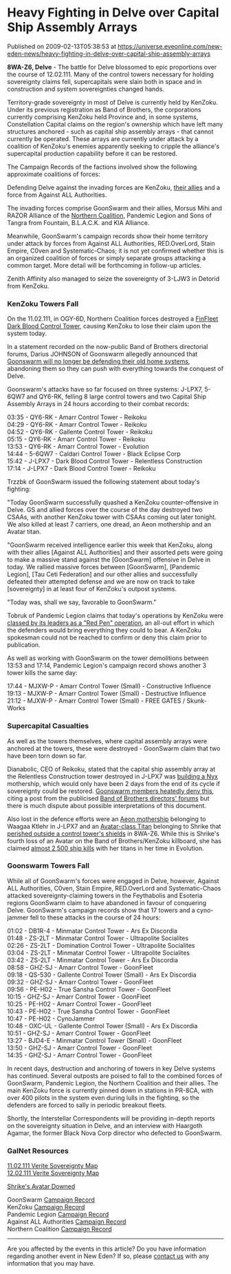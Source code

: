 # Heavy Fighting in Delve over Capital Ship Assembly Arrays
Published on 2009-02-13T05:38:53 at https://universe.eveonline.com/new-eden-news/heavy-fighting-in-delve-over-capital-ship-assembly-arrays

**8WA-Z6, Delve** \- The battle for Delve blossomed to epic proportions over the course of 12.02.111. Many of the control towers necessary for holding sovereignty claims fell, supercapitals were slain both in space and in construction and system sovereignties changed hands.

Territory-grade sovereignty in most of Delve is currently held by KenZoku. Under its previous registration as Band of Brothers, the corporations currently comprising KenZoku held Province and, in some systems, Constellation Capital claims on the region's ownership which have left many structures anchored - such as capital ship assembly arrays - that cannot currently be operated. These arrays are currently under attack by a coalition of KenZoku's enemies apparently seeking to cripple the alliance's supercapital production capability before it can be restored.

The Campaign Records of the factions involved show the following approximate coalitions of forces:

Defending Delve against the invading forces are KenZoku, [their allies](http://www.eve-ic.net/media/igbd/igbd.php?faction=ic&url=http%3A%2F%2Fwiki.eveonline.com%2Fwiki%2FGBC) and a force from Against ALL Authorities.

The invading forces comprise GoonSwarm and their allies, Morsus Mihi and RAZOR Alliance of the [Northern Coalition](http://www.eve-ic.net/media/igbd/igbd.php?faction=ic&url=http%3A%2F%2Fwiki.eveonline.com%2Fwiki%2FNorthern_Coalition), Pandemic Legion and Sons of Tangra from Fountain, B.L.A.C.K. and KIA Alliance.

Meanwhile, GoonSwarm's campaign records show their home territory under attack by forces from Against ALL Authorities, RED.OverLord, Stain Empire, C0ven and Systematic-Chaos; it is not yet confirmed whether this is an organized coalition of forces or simply separate groups attacking a common target. More detail will be forthcoming in follow-up articles.  
  
Zenith Affinity also managed to seize the sovereignty of 3-LJW3 in Detorid from KenZoku.

### KenZoku Towers Fall  


On the 11.02.111, in OGY-6D, Northern Coalition forces destroyed a [FinFleet Dark Blood Control Tower](http://www.eve-ic.net/media/igbd/igbd.php?faction=ic&url=http%3A%2F%2Fwww.northern-coalition.com%2F%3Fa%3Dkill_detail%26kll_id%3D359403), causing KenZoku to lose their claim upon the system today.

In a statement recorded on the now-public Band of Brothers directorial forums, Darius JOHNSON of Goonswarm allegedly announced that [Goonswarm will no longer be defending their old home systems](http://www.eve-ic.net/media/igbd/igbd.php?faction=ic&url=http%3A%2F%2Fwww.bandofbrothers.org.uk%2Fforum%2Fshowthread.php%3Fp%3D1395063%23post1395063), abandoning them so they can push with everything towards the conquest of Delve.

Goonswarm's attacks have so far focused on three systems: J-LPX7, 5-6QW7 and QY6-RK, felling 8 large control towers and two Capital Ship Assembly Arrays in 24 hours according to their combat records:

03:35 - QY6-RK - Amarr Control Tower - Reikoku  
04:29 - QY6-RK - Amarr Control Tower - Reikoku  
04:52 - QY6-RK - Gallente Control Tower - Reikoku  
05:15 - QY6-RK - Amarr Control Tower - Reikoku  
13:53 - QY6-RK - Amarr Control Tower - Evolution  
14:44 - 5-6QW7 - Caldari Control Tower - Black Eclipse Corp  
15:42 - J-LPX7 - Dark Blood Control Tower - Relentless Construction  
17:14 - J-LPX7 - Dark Blood Control Tower - Reikoku

Trzzbk of GoonSwarm issued the following statement about today's fighting:

"Today GoonSwarm successfully quashed a KenZoku counter-offensive in Delve. GS and allied forces over the course of the day destroyed two CSAAs, with another KenZoku tower with CSAAs coming out later tonight. We also killed at least 7 carriers, one dread, an Aeon mothership and an Avatar titan.

"GoonSwarm received intelligence earlier this week that KenZoku, along with their allies [Against ALL Authorities] and their assorted pets were going to make a massive stand against the [GoonSwarm] offensive in Delve in today. We rallied massive forces between [GoonSwarm], [Pandemic Legion], [Tau Ceti Federation] and our other allies and successfully defeated their attempted defense and we are now on track to take [sovereignty] in at least four of KenZoku's outpost systems.

"Today was, shall we say, favorable to GoonSwarm."

Tobruk of Pandemic Legion claims that today's operations by KenZoku were [classed by its leaders as a "Red Pen" operation](http://www.eve-ic.net/media/igbd/igbd.php?faction=ic&url=http%3A%2F%2Fmyeve.eve-online.com%2Fingameboard.asp%3Fa%3Dtopic%26threadID%3D997625%26page%3D1%2320), an all-out effort in which the defenders would bring everything they could to bear. A KenZoku spokesman could not be reached to confirm or deny this claim prior to publication.

As well as working with GoonSwarm on the tower demolitions between 13:53 and 17:14, Pandemic Legion's campaign record shows another 3 tower kills the same day:

17:44 - MJXW-P - Amarr Control Tower (Small) - Constructive Influence  
19:13 - MJXW-P - Amarr Control Tower (Small) - Destructive Influence  
21:12 - MJXW-P - Amarr Control Tower (Small) - FREE GATES / Skunk-Works

### Supercapital Casualties  


As well as the towers themselves, where capital assembly arrays were anchored at the towers, these were destroyed - GoonSwarm claim that two have been torn down so far.

Dianabolic, CEO of Reikoku, stated that the capital ship assembly array at the Relentless Construction tower destroyed in J-LPX7 was [building a Nyx](http://www.eve-ic.net/media/igbd/igbd.php?faction=ic&url=http%3A%2F%2Fmyeve.eve-online.com%2Fingameboard.asp%3Fa%3Dtopic%26threadID%3D996346) mothership, which would only have been 2 days from the end of its cycle if sovereignty could be restored. [Goonswarm members heatedly deny this](http://www.eve-ic.net/media/igbd/igbd.php?faction=ic&url=http%3A%2F%2Fmyeve.eve-online.com%2Fingameboard.asp%3Fa%3Dtopic%26threadID%3D996346%26page%3D1%2317), citing a post from the publicised [Band of Brothers directors' forums](http://www.eve-ic.net/media/igbd/igbd.php?faction=ic&url=http%3A%2F%2Fwww.bandofbrothers.org.uk%2Fforum%2Fshowthread.php%3Ft%3D35861) but there is much dispute about possible interpretations of this document.

Also lost in the defence efforts were an [Aeon mothership](http://www.eve-ic.net/media/igbd/igbd.php?faction=ic&url=http%3A%2F%2Fwww.killboard.net%2Fplayer%2FWaagaa%2520Ktlehr%2Fkills%2Fpage_0%2F) belonging to Waagaa Ktlehr in J-LPX7 and an [Avatar-class Titan](http://www.eve-ic.net/media/igbd/igbd.php?faction=ic&url=http%3A%2F%2Fwww.killboard.net%2Fdetails%2F304886%2F) belonging to Shrike that [perished outside a control tower's shields](http://www.eve-ic.net/media/igbd/igbd.php?faction=ic&url=http%3A%2F%2Fwww.eve-ic.net%2Fmedia%2Figbd%2Figbd.php%3Ffaction%3Dic%26url%3Dhttp%253A%252F%252Fimg6.imageshack.us%252Fimg6%252F6418%252Fdeadagainwa5.jpg) in 8WA-Z6. While this is Shrike's fourth loss of an Avatar on the Band of Brothers/KenZoku killboard, she has claimed [almost 2,500 ship kills](http://www.eve-ic.net/media/igbd/igbd.php?faction=ic&url=http%3A%2F%2Fwww.killboard.net%2Fplayer%2FShrike%2F) with her titans in her time in Evolution.

### Goonswarm Towers Fall  


While all of GoonSwarm's forces were engaged in Delve, however, Against ALL Authorities, C0ven, Stain Empire, RED.OverLord and Systematic-Chaos attacked sovereignty-claiming towers in the Feythabolis and Esoteria regions GoonSwarm claim to have abandoned in favour of conquering Delve. GoonSwarm's campaign records show that 17 towers and a cyno-jammer fell to these attacks in the course of 24 hours:

01:02 - DB1R-4 - Minmatar Control Tower - Ars Ex Discordia  
01:48 - ZS-2LT - Minmatar Control Tower - Ultrapolite Socialites  
02:26 - ZS-2LT - Domination Control Tower - Ultrapolite Socialites  
03:04 - ZS-2LT - Minmatar Control Tower - Ultrapolite Socialites  
03:42 - ZS-2LT - Minmatar Control Tower - Ars Ex Discordia  
08:58 - GHZ-SJ - Amarr Control Tower - GoonFleet  
09:18 - QS-530 - Gallente Control Tower (Small) - Ars Ex Discordia  
09:32 - GHZ-SJ - Amarr Control Tower - GoonFleet  
09:56 - PE-H02 - True Sansha Control Tower - GoonFleet  
10:15 - GHZ-SJ - Amarr Control Tower - GoonFleet  
10:25 - PE-H02 - Amarr Control Tower - GoonFleet  
10:43 - PE-H02 - True Sansha Control Tower - GoonFleet  
10:47 - PE-H02 - CynoJammer  
10:48 - OXC-UL - Gallente Control Tower (Small) - Ars Ex Discordia  
10:51 - GHZ-SJ - Amarr Control Tower - GoonFleet  
13:27 - BJD4-E - Minmatar Control Tower (Small) - GoonFleet  
13:50 - GHZ-SJ - Amarr Control Tower - GoonFleet  
14:35 - GHZ-SJ - Amarr Control Tower - GoonFleet

In recent days, destruction and anchoring of towers in key Delve systems has continued. Several outposts are poised to fall to the combined forces of GoonSwarm, Pandemic Legion, the Northern Coalition and their allies. The main KenZoku force is currently pinned down in stations in PR-8CA, with over 400 pilots in the system even during lulls in the fighting, so the defenders are forced to sally in periodic breakout fleets.

Shortly, the Interstellar Correspondents will be providing in-depth reports on the sovereignty situation in Delve, and an interview with Haargoth Agamar, the former Black Nova Corp director who defected to GoonSwarm.

### GalNet Resources

[11.02.111 Verite Sovereignty Map](http://www.eve-ic.net/media/igbd/igbd.php?faction=ic&url=http%3A%2F%2Fdl.eve-files.com%2Fmedia%2Fcorp%2Fverite%2F20090211.png)  
[12.02.111 Verite Sovereignty Map](http://www.eve-ic.net/media/igbd/igbd.php?faction=ic&url=http%3A%2F%2Fdl.eve-files.com%2Fmedia%2Fcorp%2Fverite%2F20090212.png)

[Shrike's Avatar Downed](http://www.eve-ic.net/media/igbd/igbd.php?faction=ic&url=http%3A%2F%2Fimg6.imageshack.us%2Fimg6%2F6418%2Fdeadagainwa5.jpg)

GoonSwarm [Campaign Record](http://www.eve-ic.net/media/igbd/igbd.php?faction=ic&url=http%3A%2F%2Fkillboard.goonfleet.com%2F)  
KenZoku [Campaign Record](http://www.eve-ic.net/media/igbd/igbd.php?faction=ic&url=http%3A%2F%2Fwww.killboard.net%2F)  
Pandemic Legion [Campaign Record](http://www.eve-ic.net/media/igbd/igbd.php?faction=ic&url=https%3A%2F%2Fwww.pandemic-legion.com%2Fkillboard%2F)  
Against ALL Authorities [Campaign Record](http://www.eve-ic.net/media/igbd/igbd.php?faction=ic&url=http%3A%2F%2Fa-kills.com%2F)  
Northern Coalition [Campaign Record](http://www.eve-ic.net/media/igbd/igbd.php?faction=ic&url=http%3A%2F%2Fwww.northern-coalition.com%2F)

 

* * *

Are you affected by the events in this article? Do you have information regarding another event in New Eden? If so, please [contact us](http://myeve.eve-online.com/news.asp?a=submitrp) with any information that you may have.
